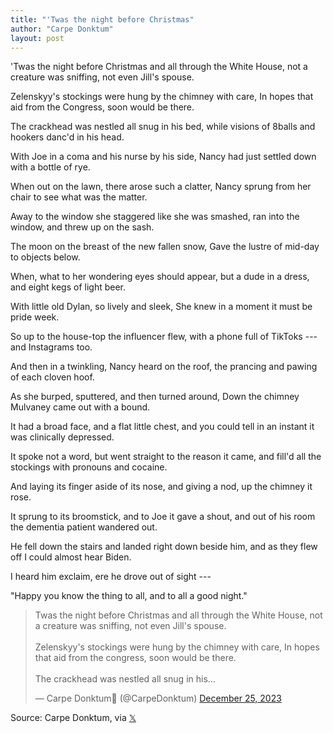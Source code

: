 ```yaml
---
title: "'Twas the night before Christmas"
author: "Carpe Donktum"
layout: post
---
```


'Twas the night before Christmas and all through the White House, not a creature was sniffing, not even Jill's spouse.

Zelenskyy's stockings were hung by the chimney with care, In hopes that aid from the Congress, soon would be there.

The crackhead was nestled all snug in his bed, while visions of 8balls and hookers danc'd in his head.

With Joe in a coma and his nurse by his side, Nancy had just settled down with a bottle of rye.

When out on the lawn, there arose such a clatter, Nancy sprung from her chair to see what was the matter.

Away to the window she staggered like she was smashed, ran into the window, and threw up on the sash.

The moon on the breast of the new fallen snow, Gave the lustre of mid-day to objects below.

When, what to her wondering eyes should appear, but a dude in a dress, and eight kegs of light beer.

With little old Dylan, so lively and sleek, She knew in a moment it must be pride week.

So up to the house-top the influencer flew, with a phone full of TikToks --- and Instagrams too.

And then in a twinkling, Nancy heard on the roof, the prancing and pawing of each cloven hoof.

As she burped, sputtered, and then turned around, Down the chimney Mulvaney came out with a bound.

It had a broad face, and a flat little chest, and you could tell in an instant it was clinically depressed.

It spoke not a word, but went straight to the reason it came, and fill'd all the stockings with pronouns and cocaine.

And laying its finger aside of its nose, and giving a nod, up the chimney it rose.

It sprung to its broomstick, and to Joe it gave a shout, and out of his room the dementia patient wandered out.

He fell down the stairs and landed right down beside him, and as they flew off I could almost hear Biden.

I heard him exclaim, ere he drove out of sight ---

"Happy you know the thing to all, and to all a good night."


<blockquote class="twitter-tweet"><p lang="en" dir="ltr">Twas the night before Christmas and all through the White House, not a creature was sniffing, not even Jill&#39;s spouse.<br><br>Zelenskyy&#39;s stockings were hung by the chimney with care, In hopes that aid from the congress, soon would be there.<br><br>The crackhead was nestled all snug in his…</p>&mdash; Carpe Donktum🔹 (@CarpeDonktum) <a href="https://twitter.com/CarpeDonktum/status/1739142755782201433?ref_src=twsrc%5Etfw">December 25, 2023</a></blockquote> <script async src="https://platform.twitter.com/widgets.js" charset="utf-8"></script>

Source: Carpe Donktum, via [𝕏](https://x.com)
